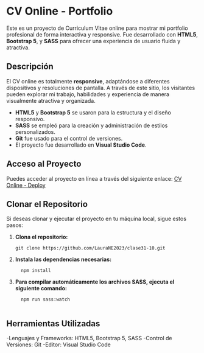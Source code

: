 # CV Online - Portfolio

Este es un proyecto de Curriculum Vitae online para mostrar mi portfolio profesional de forma interactiva y responsive. Fue desarrollado con **HTML5**, **Bootstrap 5**, y **SASS** para ofrecer una experiencia de usuario fluida y atractiva.

## Descripción

El CV online es totalmente **responsive**, adaptándose a diferentes dispositivos y resoluciones de pantalla. A través de este sitio, los visitantes pueden explorar mi trabajo, habilidades y experiencia de manera visualmente atractiva y organizada.

- **HTML5** y **Bootstrap 5** se usaron para la estructura y el diseño responsivo.
- **SASS** se empleó para la creación y administración de estilos personalizados.
- **Git** fue usado para el control de versiones.
- El proyecto fue desarrollado en **Visual Studio Code**.

## Acceso al Proyecto

Puedes acceder al proyecto en línea a través del siguiente enlace: [CV Online - Deploy](https://laurane2023.github.io/clase31-10/)

## Clonar el Repositorio

Si deseas clonar y ejecutar el proyecto en tu máquina local, sigue estos pasos:

1. **Clona el repositorio:**

   ```terminal
   git clone https://github.com/LauraNE2023/clase31-10.git
2. **Instala las dependencias necesarias:**

   ```terminal
     npm install

3. **Para compilar automáticamente los archivos SASS, ejecuta el siguiente comando:**

   ```terminal
     npm run sass:watch


## Herramientas Utilizadas
-Lenguajes y Frameworks: HTML5, Bootstrap 5, SASS
-Control de Versiones: Git
-Editor: Visual Studio Code

   
